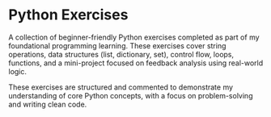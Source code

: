 # Python Exercises

A collection of beginner-friendly Python exercises completed as part of my foundational programming learning. These exercises cover string operations, data structures (list, dictionary, set), control flow, loops, functions, and a mini-project focused on feedback analysis using real-world logic.

These exercises are structured and commented to demonstrate my understanding of core Python concepts, with a focus on problem-solving and writing clean code.

